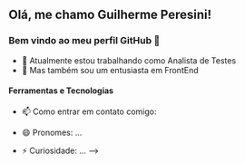 <head>
<link rel="stylesheet" type='text/css' href="https://cdn.jsdelivr.net/gh/devicons/devicon@latest/devicon.min.css" />  
</head>

## Olá, me chamo Guilherme Peresini! 
### Bem vindo ao meu perfil GitHub 👋

- 🔭 Atualmente estou trabalhando como Analista de Testes
- 🌱 Mas também sou um entusiasta em FrontEnd

#### Ferramentas e Tecnologias

<i class="devicon-cypressio-plain" font-size="16px"></i>
          
          
          


- 📫 Como entrar em contato comigo:
  
- 😄 Pronomes: ...
- ⚡ Curiosidade: ...
-->
